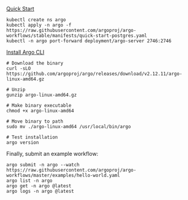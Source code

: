 [Quick Start](https://argoproj.github.io/argo-workflows/quick-start/)

```console
kubectl create ns argo
kubectl apply -n argo -f https://raw.githubusercontent.com/argoproj/argo-workflows/stable/manifests/quick-start-postgres.yaml
kubectl -n argo port-forward deployment/argo-server 2746:2746
```

[Install Argo CLI](https://github.com/argoproj/argo-workflows/releases)
```console
# Download the binary
curl -sLO https://github.com/argoproj/argo/releases/download/v2.12.11/argo-linux-amd64.gz

# Unzip
gunzip argo-linux-amd64.gz

# Make binary executable
chmod +x argo-linux-amd64

# Move binary to path
sudo mv ./argo-linux-amd64 /usr/local/bin/argo

# Test installation
argo version
```

Finally, submit an example workflow:
```console
argo submit -n argo --watch https://raw.githubusercontent.com/argoproj/argo-workflows/master/examples/hello-world.yaml
argo list -n argo
argo get -n argo @latest
argo logs -n argo @latest
```